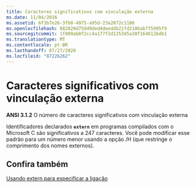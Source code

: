 ```yaml
---
title: Caracteres significativos com vinculação externa
ms.date: 11/04/2016
ms.assetid: 6f3b7e26-3fb0-4975-a95d-23a2072c1186
ms.openlocfilehash: 682820d75dd9ded4deeddb21fd2186ab7f5995f9
ms.sourcegitcommit: 1f009ab0f2cc4a177f2d1353d5a38f164612bdb1
ms.translationtype: MT
ms.contentlocale: pt-BR
ms.lasthandoff: 07/27/2020
ms.locfileid: "87226262"
---
```

# <a name="significant-characters-with-external-linkage"></a>Caracteres significativos com vinculação externa

**ANSI 3.1.2** O número de caracteres significativos com vinculação externa

Identificadores declarados **`extern`** em programas compilados com o Microsoft C são significativos a 247 caracteres. Você pode modificar esse padrão para um número menor usando a opção /H (que restringe o comprimento dos nomes externos).

## <a name="see-also"></a>Confira também

[Usando extern para especificar a ligação](../cpp/using-extern-to-specify-linkage.md)
